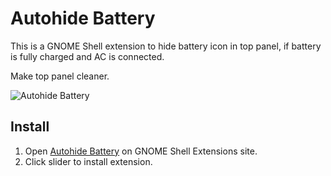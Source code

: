 # Autohide Battery

This is a GNOME Shell extension to hide battery icon in top panel,
if battery is fully charged and AC is connected.

Make top panel cleaner.

![Autohide Battery](https://extensions.gnome.org/static/extension-data/screenshots/screenshot_595_1.png)

## Install

1. Open [Autohide Battery] on GNOME Shell Extensions site.
2. Click slider to install extension.

[Autohide Battery]: https://extensions.gnome.org/extension/595/autohide-battery/
